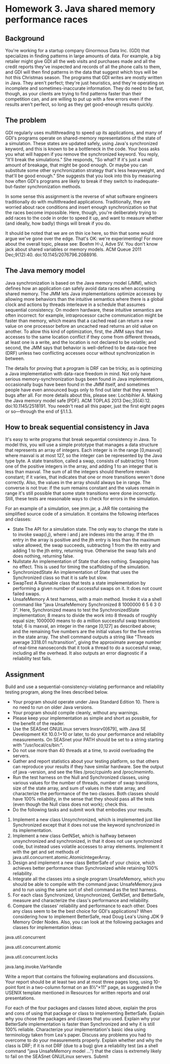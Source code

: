 # Homework 3. Java shared memory performance races
## Background
You're working for a startup company Ginormous Data Inc. (GDI) that specializes in finding patterns in large amounts of data. For example, a big retailer might give GDI all the web visits and purchases made and all the credit reports they've inspected and records of all the phone calls to them, and GDI will then find patterns in the data that suggest which toys will be hot this Christmas season. The programs that GDI writes are mostly written in Java. They aren't perfect; they're just heuristics, and they're operating on incomplete and sometimes-inaccurate information. They do need to be fast, though, as your clients are trying to find patterns faster than their competition can, and are willing to put up with a few errors even if the results aren't perfect, so long as they get good-enough results quickly.

## The problem
GDI regularly uses multithreading to speed up its applications, and many of GDI's programs operate on shared-memory representations of the state of a simulation. These states are updated safely, using Java's synchronized keyword, and this is known to be a bottleneck in the code. Your boss asks you what will happen if you remove the synchronized keyword. You reply, "It'll break the simulations." She responds, "So what? If it's just a small amount of breakage, that might be good enough. Or maybe you can substitute some other synchronization strategy that's less heavyweight, and that'll be good enough." She suggests that you look into this by measuring how often GDI's programs are likely to break if they switch to inadequate-but-faster synchronization methods.

In some sense this assignment is the reverse of what software engineers traditionally do with multithreaded applications. Traditionally, they are worried about race conditions and insert enough synchronization so that the races become impossible. Here, though, you're deliberately trying to add races to the code in order to speed it up, and want to measure whether (and ideally, how badly) things will break if you do.

It should be noted that we are on thin ice here, so thin that some would argue we've gone over the edge. That's OK: we're experimenting! For more about the overall topic, please see: Boehm H-J, Adve SV. You don't know jack about shared variables or memory models. ACM Queue 2011 Dec;9(12):40. doi:10.1145/2076796.2088916.

## The Java memory model
Java synchronization is based on the Java memory model (JMM), which defines how an application can safely avoid data races when accessing shared memory. The JMM lets Java implementations optimize accesses by allowing more behaviors than the intuitive semantics where there is a global clock and actions by threads interleave in a schedule that assumes sequential consistency. On modern hardware, these intuitive semantics are often incorrect: for example, intraprocessor cache communication might be faster than memory, which means that a cached read can return a new value on one processor before an uncached read returns an old value on another. To allow this kind of optimization, first, the JMM says that two accesses to the same location conflict if they come from different threads, at least one is a write, and the location is not declared to be volatile; and second, the JMM says that behavior is well-defined to be data-race free (DRF) unless two conflicting accesses occur without synchronization in between.

The details for proving that a program is DRF can be tricky, as is optimizing a Java implementation with data-race freedom in mind. Not only have serious memory-synchronization bugs been found in Java implementations, occasionally bugs have been found in the JMM itself, and sometimes people have even announced bugs only to find out later that they weren't bugs after all. For more details about this, please see: Lochbihler A. Making the Java memory model safe [PDF]. ACM TOPLAS 2013 Dec;35(4):12. doi:10.1145/2518191. You needn't read all this paper, just the first eight pages or so—through the end of §1.1.3.

## How to break sequential consistency in Java
It's easy to write programs that break sequential consistency in Java. To model this, you will use a simple prototype that manages a data structure that represents an array of integers. Each integer is in the range [0,maxval] where maxval is at most 127, so the integer can be represented by the Java type byte. A state transition, called a swap, consists of subtracting 1 from one of the positive integers in the array, and adding 1 to an integer that is less than maxval. The sum of all the integers should therefore remain constant; if it varies, that indicates that one or more transitions weren't done correctly. Also, the values in the array should always be in range. The converse is not true: if the sum remains constant and the values remain in range it's still possible that some state transitions were done incorrectly. Still, these tests are reasonable ways to check for errors in the simulation.

For an example of a simulation, see jmm.jar, a JAR file containing the simplified source code of a simulation. It contains the following interfaces and classes:

* State
The API for a simulation state. The only way to change the state is to invoke swap(i,j), where i and j are indexes into the array. If the ith entry in the array is positive and the jth entry is less than the maximum value allowed, the swap succeeds, subtracting 1 from the ith entry and adding 1 to the jth entry, returning true. Otherwise the swap fails and does nothing, returning false.
* Nullstate
An implementation of State that does nothing. Swapping has no effect. This is used for timing the scaffolding of the simulation.
* SynchronizedState
An implementation of State that uses the Synchronized class so that it is safe but slow.
* SwapTest
A Runnable class that tests a state implementation by performing a given number of successful swaps on it. It does not count failed swaps.
* UnsafeMemory
A test harness, with a main method. Invoke it via a shell command like "java UnsafeMemory Synchronized 8 1000000 6 5 6 3 0 3". Here, Synchronized means to test the SynchronizedState implementation; 8 means to divide the work into 8 threads of roughly equal size; 1000000 means to do a million successful swap transitions total; 6 is maxval, an integer in the range [0,127] as described above; and the remaining five numbers are the initial values for the five entries in the state array. The shell command outputs a string like "Threads average 3318.01 ns/transition", giving the approximate average number of real-time nanoseconds that it took a thread to do a successful swap, including all the overhead. It also outputs an error diagnostic if a reliability test fails.

## Assignment
Build and use a sequential-consistency-violating performance and reliability testing program, along the lines described below.

* Your program should operate under Java Standard Edition 10. There is no need to run on older Java versions.
* Your program should compile cleanly, without any warnings.
* Please keep your implementation as simple and short as possible, for the benefit of the reader.
* Use the SEASnet GNU/Linux servers lnxsrv0[679], with Java SE Development Kit 10.0.1+10 or later, to do your performance and reliability measurements. On SEASnet your PATH should be set to a string starting with "/usr/local/cs/bin:".
* Do not use more than 40 threads at a time, to avoid overloading the servers.
* Gather and report statistics about your testing platform, so that others can reproduce your results if they have similar hardware. See the output of java -version, and see the files /proc/cpuinfo and /proc/meminfo.
* Run the test harness on the Null and Synchronized classes, using various values for the number of threads, number of swap transitions, size of the state array, and sum of values in the state array, and characterize the performance of the two classes. Both classes should have 100% reliability, in the sense that they should pass all the tests (even though the Null class does not work); check this.
* Do the following tasks and submit work that embodies your results.

1. Implement a new class Unsynchronized, which is implemented just like Synchronized except that it does not use the keyword synchronized in its implementation.
2. Implement a new class GetNSet, which is halfway between unsynchronized and synchronized, in that it does not use synchronized code, but instead uses volatile accesses to array elements. Implement it with the get and set methods of java.util.concurrent.atomic.AtomicIntegerArray.
3. Design and implement a new class BetterSafe of your choice, which achieves better performance than Synchronized while retaining 100% reliability.
4. Integrate all the classes into a single program UnsafeMemory, which you should be able to compile with the command javac UnsafeMemory.java and to run using the same sort of shell command as the test harness.
5. For each class Synchronized, Unsynchronized, GetNSet, and BetterSafe, measure and characterize the class's performance and reliability.
6. Compare the classes' reliability and performance to each other. Does any class seem to be the best choice for GDI's applications?
When considering how to implement BetterSafe, read Doug Lea's Using JDK 9 Memory Order Nodes. Also, you can look at the following packages and classes for implementation ideas:

java.util.concurrent

java.util.concurrent.atomic

java.util.concurrent.locks

java.lang.invoke.VarHandle

Write a report that contains the following explanations and discussions. Your report should be at least two and at most three pages long, using 10-point font in a two-column format on an 8½"×11" page, as suggested in the USENIX template mentioned in Resources for written reports and oral presentations.

For each of the four packages and classes listed above, explain the pros and cons of using that package or class to implementing BetterSafe. Explain why you chose the packages and classes that you used.
Explain why your BetterSafe implementation is faster than Synchronized and why it is still 100% reliable. Characterize your implementation's basic idea using terminology taken from Lea's paper.
Discuss any problems you had to overcome to do your measurements properly. Explain whether and why the class is DRF; if it is not DRF (due to a bug) give a reliability test (as a shell command "java UnsafeMemory model ...") that the class is extremely likely to fail on the SEASnet GNU/Linux servers.
Submit
